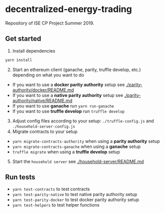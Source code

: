 # decentralized-energy-trading

Repository of ISE CP Project Summer 2019.

## Get started
1. Install dependencies
```bash
yarn install
```
2. Start an ethereum client (ganache, parity, truffle develop, etc.) depending on what you want to do
- If you want to use a **docker parity authority** setup see [./parity-authority/docker/README.md](./parity-authority/docker/README.md)
- If you want to use a **native parity authority** setup see [./parity-authority/native/README.md](./parity-authority/native/README.md)
- If you want to use **ganache** run `yarn run-ganache`
- If you want to use **truffle develop** run `truffle develop`
3. Adjust config files according to your setup: `./truffle-config.js` and `./household-server-config.js`
4. Migrate contracts to your setup
- `yarn migrate-contracts-authority` when using a **parity authority** setup
- `yarn migrate-contracts-ganache` when using a **ganache** setup
- `truffle migrate` when using a **truffle develop** setup
5. Start the `household server` see [./household-server/README.md](./household-server/README.md)

## Run tests
- `yarn test-contracts` to test contracts
- `yarn test-parity-native` to test native parity authority setup 
- `yarn test-parity-docker` to test docker parity authority setup
- `yarn test-helpers` to test helper functions
